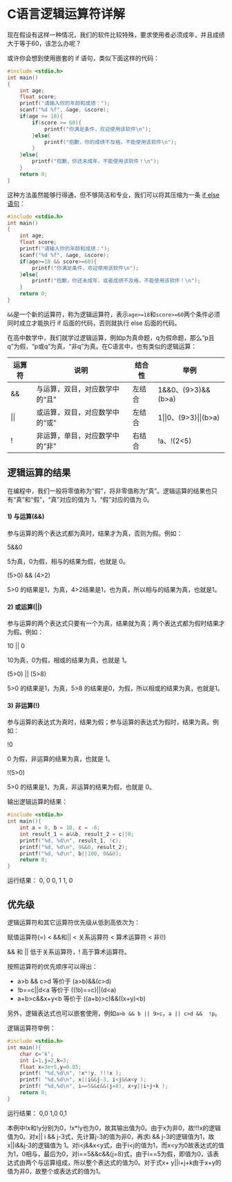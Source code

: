 # C语言逻辑运算符详解

现在假设有这样一种情况，我们的软件比较特殊，要求使用者必须成年，并且成绩大于等于60，该怎么办呢？

或许你会想到使用嵌套的 if 语句，类似下面这样的代码：

```c
#include <stdio.h>
int main()
{
    int age;
    float score;
    printf("请输入你的年龄和成绩：");
    scanf("%d %f", &age, &score);
    if(age >= 18){
        if(score >= 60){
            printf("你满足条件，欢迎使用该软件\n");
        }else{
            printf("抱歉，你的成绩不及格，不能使用该软件\n");
        }
    }else{
        printf("抱歉，你还未成年，不能使用该软件！\n");
    }
    return 0;
}
```

这种方法虽然能够行得通，但不够简洁和专业，我们可以将其压缩为一条 [if else 语句](http://c.biancheng.net/c/if_else/)：

```c
#include <stdio.h>
int main()
{
    int age;
    float score;
    printf("请输入你的年龄和成绩：");
    scanf("%d %f", &age, &score);
    if(age>=18 && score>=60){
        printf("你满足条件，欢迎使用该软件\n");
    }else{
        printf("抱歉，你还未成年，或者成绩不及格，不能使用该软件！\n");
    }
    return 0;
}
```

`&&`是一个新的运算符，称为逻辑运算符，表示`age>=18`和`score>=60`两个条件必须同时成立才能执行 if 后面的代码，否则就执行 else 后面的代码。

在高中数学中，我们就学过逻辑运算，例如p为真命题，q为假命题，那么“p且q”为假，“p或q”为真，“非q”为真。在C语言中，也有类似的逻辑运算：

| 运算符 | 说明                           | 结合性 | 举例                   |
| ------ | ------------------------------ | ------ | ---------------------- |
| &&     | 与运算，双目，对应数学中的“且” | 左结合 | 1&&0、(9>3)&&(b>a)     |
| \|\|   | 或运算，双目，对应数学中的“或” | 左结合 | 1\|\|0、(9>3)\|\|(b>a) |
| !      | 非运算，单目，对应数学中的“非” | 右结合 | !a、!(2<5)             |

## 逻辑运算的结果

在编程中，我们一般将零值称为“假”，将非零值称为“真”。逻辑运算的结果也只有“真”和“假”，“真”对应的值为 1，“假”对应的值为 0。

#### 1) 与运算(&&)

参与运算的两个表达式都为真时，结果才为真，否则为假。例如：

5&&0

5为真，0为假，相与的结果为假，也就是 0。

(5>0) && (4>2)

5>0 的结果是1，为真，4>2结果是1，也为真，所以相与的结果为真，也就是1。

#### 2) 或运算(||)

参与运算的两个表达式只要有一个为真，结果就为真；两个表达式都为假时结果才为假。例如：

10 || 0

10为真，0为假，相或的结果为真，也就是 1。

(5>0) || (5>8)

5>0 的结果是1，为真，5>8 的结果是0，为假，所以相或的结果为真，也就是1。

#### 3) 非运算(!)

参与运算的表达式为真时，结果为假；参与运算的表达式为假时，结果为真。例如：

!0

0 为假，非运算的结果为真，也就是 1。

!(5>0)

5>0 的结果是1，为真，非运算的结果为假，也就是 0。

输出逻辑运算的结果：

```c
#include <stdio.h>
int main(){
    int a = 0, b = 10, c = -6;
    int result_1 = a&&b, result_2 = c||0;
    printf("%d, %d\n", result_1, !c);
    printf("%d, %d\n", 9&&0, result_2);
    printf("%d, %d\n", b||100, 0&&0);
    return 0;
}
```

运行结果：
0, 0
0, 1
1, 0

## 优先级

逻辑运算符和其它运算符优先级从低到高依次为：

赋值运算符(=) < &&和|| < 关系运算符 < 算术运算符 < 非(!)

&& 和 || 低于关系运算符，! 高于算术运算符。
 
按照运算符的优先顺序可以得出：

- a>b && c>d  等价于  (a>b)&&(c>d)
- !b==c||d<a  等价于  ((!b)==c)||(d<a)
- a+b>c&&x+y<b  等价于  ((a+b)>c)&&((x+y)<b)


另外，逻辑表达式也可以嵌套使用，例如`a>b && b || 9>c`，`a || c>d &&  !p`。

逻辑运算符举例：

```c
#include <stdio.h>
int main(){
    char c='k';
    int i=1,j=2,k=3;
    float x=3e+5,y=0.85;
    printf( "%d,%d\n", !x*!y, !!!x );
    printf( "%d,%d\n", x||i&&j-3, i<j&&x<y );
    printf( "%d,%d\n", i==5&&c&&(j=8), x+y||i+j+k );
    return 0;
}
```

运行结果：
0,0
1,0
0,1

本例中!x和!y分别为0，!x*!y也为0，故其输出值为0。由于x为非0，故!!!x的逻辑值为0。对x|| i && j-3式，先计算j-3的值为非0，再求i && j-3的逻辑值为1，故x||i&&j-3的逻辑值为 1。对i<j&&x<y式，由于i<j的值为1，而x<y为0故表达式的值为1，0相与，最后为0，对i==5&&c&&(j=8)式，由于i==5为假，即值为0，该表达式由两个与运算组成，所以整个表达式的值为0。对于式x+ y||i+j+k由于x+y的值为非0，故整个或表达式的值为1。